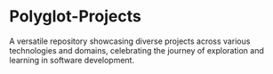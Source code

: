 # Polyglot-Projects
A versatile repository showcasing diverse projects across various technologies and domains, celebrating the journey of exploration and learning in software development.
